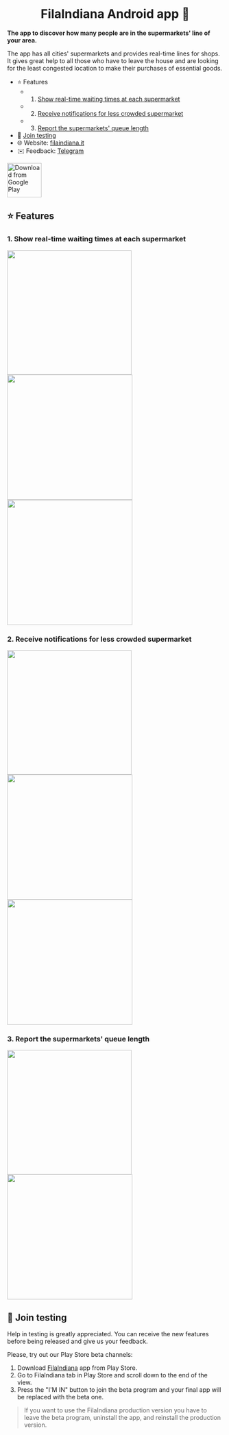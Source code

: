 <h1 align="center">FilaIndiana Android app 📱</h1>

**The app to discover how many people are in the supermarkets' line of your area.**

The app has all cities' supermarkets and provides real-time lines for shops. It gives great help to 
all those who have to leave the house and are looking for the least congested location to make their 
purchases of essential goods. 

- ⭐️ Features
    - 1. [Show real-time waiting times at each supermarket](#1-show-real-time-waiting-times-at-each-supermarket)
    - 2. [Receive notifications for less crowded supermarket](#2-receive-notifications-for-less-crowded-supermarket)
    - 3. [Report the supermarkets' queue length](#3-report-the-supermarkets-queue-length)
- 🚀 [Join testing](#-join-testing)
- 🌐 Website: [filaindiana.it](https://filaindiana.it/)
- ✉️ Feedback: [Telegram](https://t.me/p_val)

[<img src="https://play.google.com/intl/en_us/badges/images/generic/en_badge_web_generic.png" 
alt="Download from Google Play" height="80">](https://play.google.com/store/apps/details?id=com.codaliscia)

## ⭐️ Features

### 1. Show real-time waiting times at each supermarket

<p float="left">
    <img src="https://github.com/ValeryP/filaindiana/blob/dev/app/publish/github/1.gif" width="290px">
    <img src="https://github.com/ValeryP/filaindiana/blob/dev/app/publish/github/1-1.png"  width="292px">
    <img src="https://github.com/ValeryP/filaindiana/blob/dev/app/publish/github/1-2.png"  width="292px">
</p>

### 2. Receive notifications for less crowded supermarket

<p float="left">
    <img src="https://github.com/ValeryP/filaindiana/blob/dev/app/publish/github/2.gif" width="290px">
    <img src="https://github.com/ValeryP/filaindiana/blob/dev/app/publish/github/2-1.png"  width="292px">
    <img src="https://github.com/ValeryP/filaindiana/blob/dev/app/publish/github/2-2.png"  width="292px">
</p>

### 3. Report the supermarkets' queue length


<p float="left">
    <img src="https://github.com/ValeryP/filaindiana/blob/dev/app/publish/github/3.gif" width="290px">
    <img src="https://github.com/ValeryP/filaindiana/blob/dev/app/publish/github/3-1.png" width="292px">
</p>

## 🚀 Join testing

Help in testing is greatly appreciated. You can receive the new features before being released and give us your feedback. 

Please, try out our Play Store beta channels:

1. Download [FilaIndiana](https://play.google.com/store/apps/details?id=com.codaliscia) app from Play Store.
2. Go to FilaIndiana tab in Play Store and scroll down to the end of the view.
3. Press the "I'M IN" button to join the beta program and your final app will be replaced with the beta one.

> If you want to use the FilaIndiana production version you have to leave the beta program, uninstall the app, and reinstall the production version.

